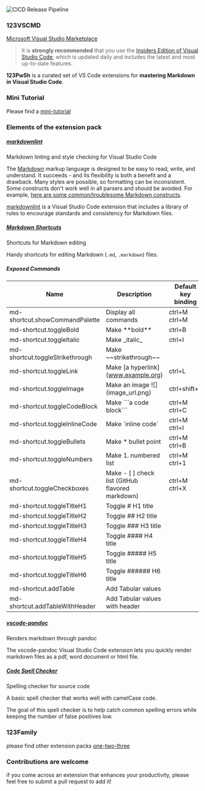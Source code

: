 ![CICD Release Pipeline](https://github.com/the-cognitiveservices-ninja/123VSCMD/actions/workflows/main.yml/badge.svg)

### 123VSCMD

[Microsoft Visual Studio Marketplace](https://marketplace.visualstudio.com/items?itemName=holgerimbery.123VSCMD)  

> It is **strongly recommended** that you use the [Insiders Edition of Visual Studio Code](https://code.visualstudio.com/insiders/), which is updated daily and includes the latest and most up-to-date features.  

**123PwSh** is a curated set of VS Code extensions for **mastering Markdown in Visual Studio Code**.  

### Mini Tutorial 

Please find a [mini-tutorial](https://the.cognitiveservices.ninja/articles/VSCMarkdown/)  

### Elements of the extension pack

##### [markdownlint](https://marketplace.visualstudio.com/items?itemName=DavidAnson.vscode-markdownlint)

Markdown linting and style checking for Visual Studio Code  

The [Markdown](https://en.wikipedia.org/wiki/Markdown) markup language is designed to be easy to read, write, and understand. It succeeds - and its flexibility is both a benefit and a drawback. Many styles are possible, so formatting can be inconsistent. Some constructs don't work well in all parsers and should be avoided. For example, [here are some common/troublesome Markdown constructs](https://gist.github.com/DavidAnson/006a6c2a2d9d7b21b025).

[markdownlint](https://marketplace.visualstudio.com/items?itemName=DavidAnson.vscode-markdownlint) is a Visual Studio Code extension that includes a library of rules to encourage standards and consistency for Markdown files.

##### [Markdown Shortcuts](https://marketplace.visualstudio.com/items?itemName=mdickin.markdown-shortcuts)

Shortcuts for Markdown editing  

Handy shortcuts for editing Markdown (`.md`, `.markdown`) files.

##### Exposed Commands

| Name | Description | Default key binding |
| ---- | ----------- | ------------------- |
| md-shortcut.showCommandPalette | Display all commands | ctrl+M ctrl+M |
| md-shortcut.toggleBold | Make \*\*bold\*\* | ctrl+B |
| md-shortcut.toggleItalic | Make \_italic\_ | ctrl+I |
| md-shortcut.toggleStrikethrough | Make \~\~strikethrough\~\~ |  |
| md-shortcut.toggleLink | Make [a hyperlink]\(www.example.org) | ctrl+L |
| md-shortcut.toggleImage | Make an image ![]\(image_url.png) | ctrl+shift+L |
| md-shortcut.toggleCodeBlock | Make \`\`\`a code block\`\`\` | ctrl+M ctrl+C |
| md-shortcut.toggleInlineCode | Make \`inline code\` | ctrl+M ctrl+I |
| md-shortcut.toggleBullets | Make * bullet point | ctrl+M ctrl+B |
| md-shortcut.toggleNumbers | Make 1. numbered list | ctrl+M ctrl+1 |
| md-shortcut.toggleCheckboxes | Make - [ ] check list (GitHub flavored markdown) | ctrl+M ctrl+X |
| md-shortcut.toggleTitleH1 | Toggle # H1 title |  |
| md-shortcut.toggleTitleH2 | Toggle ## H2 title |  |
| md-shortcut.toggleTitleH3 | Toggle ### H3 title |  |
| md-shortcut.toggleTitleH4 | Toggle #### H4 title |  |
| md-shortcut.toggleTitleH5 | Toggle ##### H5 title |  |
| md-shortcut.toggleTitleH6 | Toggle ###### H6 title |  |
| md-shortcut.addTable | Add Tabular values |  |
| md-shortcut.addTableWithHeader | Add Tabular values with header |  

##### [vscode-pandoc](https://marketplace.visualstudio.com/items?itemName=DougFinke.vscode-pandoc)

Renders markdown through pandoc  

The vscode-pandoc Visual Studio Code extension lets you quickly render markdown files as a pdf, word document or html file.

##### [Code Spell Checker](https://marketplace.visualstudio.com/items?itemName=streetsidesoftware.code-spell-checker)

Spelling checker for source code  

A basic spell checker that works well with camelCase code.

The goal of this spell checker is to help catch common spelling errors while keeping the number of false positives low.

### 123Family

please find other extension packs [one-two-three](https://marketplace.visualstudio.com/publishers/holgerimbery)

### Contributions are welcome

if you come across an extension that enhances your productivity, please feel free to submit a pull request to add it!
